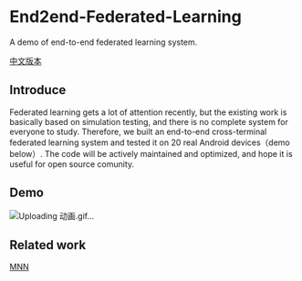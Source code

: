 # End2end-Federated-Learning
A demo of end-to-end federated learning system.

[中文版本](https://github.com/UbiquitousLearning/End2end-Federated-Learning/blob/main/README_CN.md)

## Introduce

Federated learning gets a lot of attention recently, but the existing work is basically based on simulation testing, and there is no complete system for everyone to study. Therefore, we built an end-to-end cross-terminal federated learning system and tested it on 20 real Android devices（demo below）. The code will be actively maintained and optimized, and hope it is useful for open source comunity.

## Demo
![Uploading 动画.gif…]()


## Related work

[MNN](https://github.com/alibaba/MNN)
